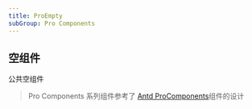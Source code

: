 ```yaml
---
title: ProEmpty
subGroup: Pro Components
---
```


## 空组件

公共空组件

> Pro Components 系列组件参考了 [Antd ProComponents](https://procomponents.ant.design/components)组件的设计
